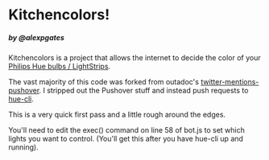 Kitchencolors!
============

##### by @alexpgates

Kitchencolors is a project that allows the internet to decide the color of your <a href="http://meethue.com/">Philips Hue bulbs / LightStrips</a>.

The vast majority of this code was forked from outadoc's <a href="https://github.com/outadoc/twitter-mentions-pushover">twitter-mentions-pushover</a>. I stripped out the Pushover stuff and instead push requests to <a href="https://github.com/bahamas10/hue-cli">hue-cli</a>.

This is a very quick first pass and a little rough around the edges.

You'll need to edit the exec() command on line 58 of bot.js to set which lights you want to control. (You'll get this after you have hue-cli up and running).